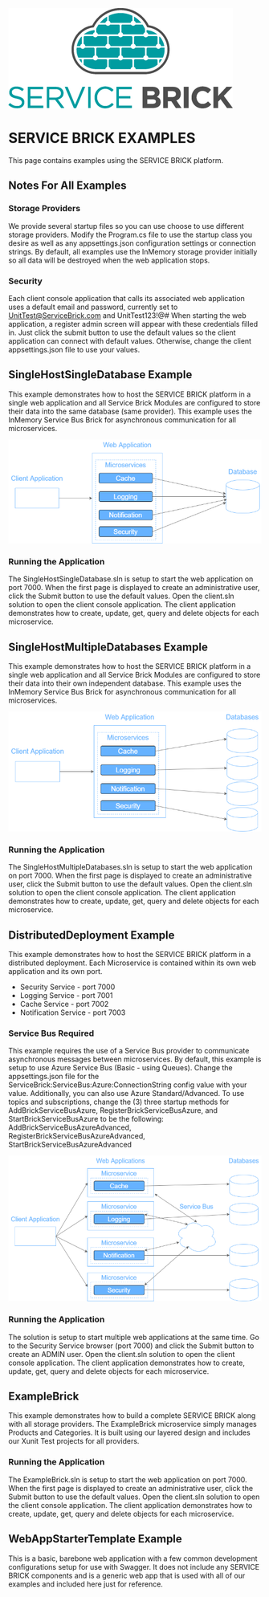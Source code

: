 ![SERVICE BRICK Logo](https://github.com/holomodular/ServiceBrick/blob/main/Logo.png)  

# SERVICE BRICK EXAMPLES

This page contains examples using the SERVICE BRICK platform.

## Notes For All Examples

### Storage Providers

We provide several startup files so you can use choose to use different storage providers.
Modify the Program.cs file to use the startup class you desire as well as any appsettings.json configuration settings or connection strings.
By default, all examples use the InMemory storage provider initially so all data will be destroyed when the web application stops.

### Security

Each client console application that calls its associated web application uses a default email and password, currently set to UnitTest@ServiceBrick.com and UnitTest123!@#
When starting the web application, a register admin screen will appear with these credentials filled in.
Just click the submit button to use the default values so the client application can connect with default values.
Otherwise, change the client appsettings.json file to use your values.


## SingleHostSingleDatabase Example

This example demonstrates how to host the SERVICE BRICK platform in a single web application
and all Service Brick Modules are configured to store their data into the same database (same provider).
This example uses the InMemory Service Bus Brick for asynchronous communication for all microservices.

![SingleHostSingleDatabase Diagram](https://github.com/holomodular/ServiceBrick/blob/main/Examples/SingleHostSingleDatabase/Diagram.png) 

### Running the Application

The SingleHostSingleDatabase.sln is setup to start the web application on port 7000.
When the first page is displayed to create an administrative user, click the Submit button to use the default values.
Open the client.sln solution to open the client console application. 
The client application demonstrates how to create, update, get, query and delete objects for each microservice.

## SingleHostMultipleDatabases Example

This example demonstrates how to host the SERVICE BRICK platform in a single web application
and all Service Brick Modules are configured to store their data into their own independent database.
This example uses the InMemory Service Bus Brick for asynchronous communication for all microservices.

![SingleHostMultipleDatabases Diagram](https://github.com/holomodular/ServiceBrick/blob/main/Examples/SingleHostMultipleDatabases/Diagram.png)

### Running the Application

The SingleHostMultipleDatabases.sln is setup to start the web application on port 7000.
When the first page is displayed to create an administrative user, click the Submit button to use the default values.
Open the client.sln solution to open the client console application. 
The client application demonstrates how to create, update, get, query and delete objects for each microservice.

## DistributedDeployment Example

This example demonstrates how to host the SERVICE BRICK platform in a distributed deployment.
Each Microservice is contained within its own web application and its own port.
* Security Service - port 7000
* Logging Service - port 7001
* Cache Service - port 7002
* Notification Service - port 7003

### Service Bus Required
This example requires the use of a Service Bus provider to communicate asynchronous messages between microservices.
By default, this example is setup to use Azure Service Bus (Basic - using Queues).
Change the appsettings.json file for the ServiceBrick:ServiceBus:Azure:ConnectionString 
config value with your value. Additionally, you can also use Azure Standard/Advanced.
To use topics and subscriptions, change the (3) three startup methods for AddBrickServiceBusAzure, RegisterBrickServiceBusAzure, and StartBrickServiceBusAzure
to be the following: AddBrickServiceBusAzureAdvanced, RegisterBrickServiceBusAzureAdvanced, StartBrickServiceBusAzureAdvanced

![DistributedDeployment Diagram](https://github.com/holomodular/ServiceBrick/blob/main/Examples/DistributedDeployment/Diagram.png)

### Running the Application
The solution is setup to start multiple web applications at the same time.
Go to the Security Service browser (port 7000) and click the Submit button to create an ADMIN user.
Open the client.sln solution to open the client console application. 
The client application demonstrates how to create, update, get, query and delete objects for each microservice.

## ExampleBrick

This example demonstrates how to build a complete SERVICE BRICK along with all storage providers.
The ExampleBrick microservice simply manages Products and Categories.
It is built using our layered design and includes our Xunit Test projects for all providers.

### Running the Application

The ExampleBrick.sln is setup to start the web application on port 7000.
When the first page is displayed to create an administrative user, click the Submit button to use the default values.
Open the client.sln solution to open the client console application. 
The client application demonstrates how to create, update, get, query and delete objects for each microservice.


## WebAppStarterTemplate Example

This is a basic, barebone web application with a few common development configurations setup for use with Swagger.
It does not include any SERVICE BRICK components and is a generic web app that is used with all of our examples and included here just for reference.

